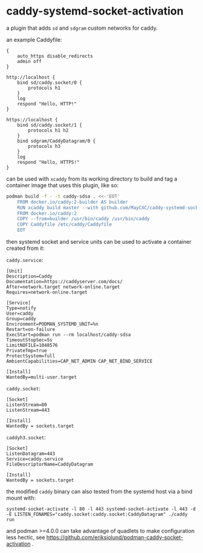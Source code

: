 # caddy-systemd-socket-activation
a plugin that adds `sd` and `sdgram` custom networks for caddy.

an example Caddyfile:

```
{
	auto_https disable_redirects
	admin off
}

http://localhost {
	bind sd/caddy.socket/0 {
		protocols h1
	}
	log
	respond "Hello, HTTP!"
}

https://localhost {
	bind sd/caddy.socket/1 {
		protocols h1 h2
	}
	bind sdgram/CaddyDatagram/0 {
		protocols h3
	}
	log
	respond "Hello, HTTPS!"
}
```

can be used with `xcaddy` from its working directory to build and tag a container image that uses this plugin, like so:

```sh
podman build -f - -t caddy-sdsa . <<-'EOT'
	FROM docker.io/caddy:2-builder AS builder
	RUN xcaddy build master --with github.com/MayCXC/caddy-systemd-socket-activation
	FROM docker.io/caddy:2
	COPY --from=builder /usr/bin/caddy /usr/bin/caddy
	COPY Caddyfile /etc/caddy/Caddyfile
	EOT
```

then systemd socket and service units can be used to activate a container created from it:

`caddy.service`:

```
[Unit]
Description=Caddy
Documentation=https://caddyserver.com/docs/
After=network.target network-online.target
Requires=network-online.target

[Service]
Type=notify
User=caddy
Group=caddy
Environment=PODMAN_SYSTEMD_UNIT=%n
Restart=on-failure
ExecStart=podman run --rm localhost/caddy-sdsa
TimeoutStopSec=5s
LimitNOFILE=1048576
PrivateTmp=true
ProtectSystem=full
AmbientCapabilities=CAP_NET_ADMIN CAP_NET_BIND_SERVICE

[Install]
WantedBy=multi-user.target
```

`caddy.socket`:

```
[Socket]
ListenStream=80
ListenStream=443

[Install]
WantedBy = sockets.target
```

`caddyh3.socket`:

```
[Socket]
ListenDatagram=443
Service=caddy.service
FileDescriptorName=CaddyDatagram

[Install]
WantedBy = sockets.target
```

the modified `caddy` binary can also tested from the systemd host via a bind mount with:

`systemd-socket-activate -l 80 -l 443 systemd-socket-activate -l 443 -d -E LISTEN_FDNAMES="caddy.socket:caddy.socket:CaddyDatagram" ./caddy run`

and podman >=4.0.0 can take advantage of quadlets to make configuration less hectic, see https://github.com/eriksjolund/podman-caddy-socket-activation .
